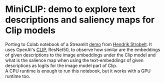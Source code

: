 # MiniCLIP: demo to explore text descriptions and saliency maps for Clip models
Porting to Colab notebook of a Streamlit [demo](https://github.com/HendrikStrobelt/miniClip) from [Hendrik Strobelt](http://hendrik.strobelt.com/). It uses OpenAI's [CLIP](https://github.com/openai/CLIP), ResNet50, to observe how similar are the embeddings of given descriptions to the image embeddings under the Clip model and what is the salience map when using the text-embeddings of given descriptions as logits for the image model part of Clip.   
A CPU runtime is enough to run this notebook, but it works with a GPU runtime too.  